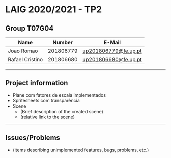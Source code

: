 # LAIG 2020/2021 - TP2

## Group T07G04

| Name             | Number    | E-Mail               |
| ---------------- | --------- | -------------------- |
| Joao Romao       | 201806779 | up201806779@fe.up.pt |
| Rafael Cristino  | 201806680 | up201806680@fe.up.pt |

----
## Project information

- Plane com fatores de escala implementados
- Spritesheets com transparência
- Scene
  - (Brief description of the created scene)
  - (relative link to the scene)
----
## Issues/Problems

- (items describing unimplemented features, bugs, problems, etc.)
